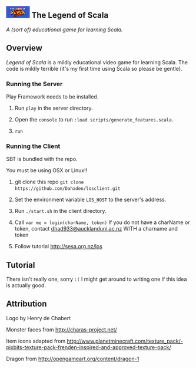 ## ![Logo](/tools/art/splash.png) The Legend of Scala

_A (sort of) educational game for learning Scala._

## Overview

_Legend of Scala_ is a mildly educational video game for learning Scala. The
code is mildly terrible (it's my first time using Scala so please be gentle).

### Running the Server

Play Framework needs to be installed.

1. Run `play` in the server directory.

2. Open the `console` to run `:load scripts/generate_features.scala`.

3. `run`

### Running the Client

SBT is bundled with the repo.

You must be using OSX or Linux!!

1. git clone this repo `git clone https://github.com/Dahaden/losclient.git`

2. Set the environment variable `LOS_HOST` to the server's address.

3. Run `./start.sh` in the client directory.

4. Call `var me = login(charName, token)`
   If you do not have a charName or token, contact dhad933@aucklanduni.ac.nz WITH a charname and token

5. Follow tutorial http://sesa.org.nz/los

## Tutorial

There isn't really one, sorry `:(` I might get around to writing one if this
idea is actually good.

## Attribution

Logo by Henry de Chabert

Monster faces from http://charas-project.net/

Item icons adapted from http://www.planetminecraft.com/texture_pack/-pixbits-texture-pack-frenden-inspired-and-approved-texture-pack/

Dragon from http://opengameart.org/content/dragon-1
